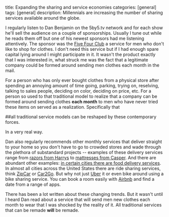 title: Expanding the sharing and service economies
categories: [general]
tags: [general]
description: Millennials are increasing the number of sharing services available around the globe.


I regularly listen to Dan Benjamin on the 5by5.tv network and for each show he'll sell the audience on a couple of sponsorships. Usually I tune out while he reads them off but one of his newest sponsors had me listening attentively. The sponsor was the [Five Four Club][1] a service for men who don't like to shop for clothes. I don't need this service but if I had enough spare capital lying around I might participate in it. It wasn't the product exactly that I was interested in, what struck me was the fact that a legitimate company could be formed around sending men clothes each month in the mail.

For a person who has only ever bought clothes from a physical store after spending an annoying amount of time going, parking, trying on, reselving, talking to sales people, deciding on color, deciding on price, etc. For a person so used to that traditional model to realize that a company can be formed around sending clothes **each month** to men who have never tried these items on served as a realization. Specifically that 

##all traditional service models can be reshaped by these contemporary forces.

In a very real way. 

Dan also regularly recommends other monthly services that
deliver straight to your home so you don't have to go to crowded stores
and wade through the plethora of substandard projects -- examples of
these delivery services range from [razors from Harrys][2] to
[mattresses from Casper][3]. And there are abundant other examples: [in certain cities there are food delivery
services][8]. In almost all cities across the United States there are ride
sharing services, think [ZipCar][4] or [Car2Go][5]. But why not just [Uber][6] it or even bike around using a bike sharing service. You can book a room easily with [Airbnb][7] and find a date from a range of apps.

There has been a lot written about these changing trends. But it wasn't
until I heard Dan read about a service that will send men new clothes
each month to wear that I was shocked by the reality of it. All
traditional services that can be remade **will** be remade.  




[1]: https://www.fivefourclothing.com/new/
[2]: https://www.harrys.com/
[3]: https://casper.com/
[4]: http://www.zipcar.com/
[5]: https://www.car2go.com/en/austin/
[6]: https://www.uber.com/
[7]: https://www.airbnb.com/
[8]: https://www.freshdirect.com/welcome.jsp
